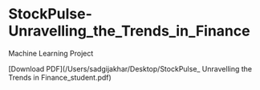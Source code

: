 # StockPulse-Unravelling_the_Trends_in_Finance
Machine Learning Project

[Download PDF](/Users/sadgijakhar/Desktop/StockPulse_ Unravelling the Trends in Finance_student.pdf)
